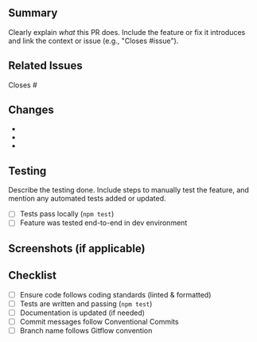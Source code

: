 ## Summary

Clearly explain _what_ this PR does. Include the feature or fix it introduces
and link the context or issue (e.g., "Closes #issue").

## Related Issues

Closes #

## Changes

-
-
-

## Testing

Describe the testing done. Include steps to manually test the feature, and
mention any automated tests added or updated.

- [ ] Tests pass locally (`npm test`)
- [ ] Feature was tested end-to-end in dev environment

## Screenshots (if applicable)

## Checklist

- [ ] Ensure code follows coding standards (linted & formatted)
- [ ] Tests are written and passing (`npm test`)
- [ ] Documentation is updated (if needed)
- [ ] Commit messages follow Conventional Commits
- [ ] Branch name follows Gitflow convention
